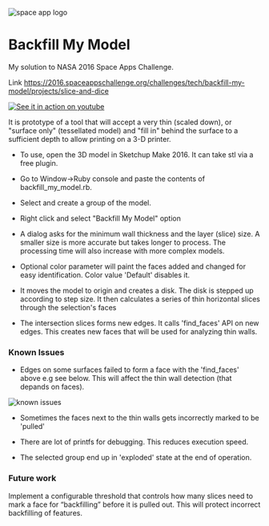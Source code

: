 ![space app logo](https://2016.spaceappschallenge.org/static/assets/4375bcd4e22d6ba223d9993eac66ffa1.svg "space apps")

# Backfill My Model

My solution to NASA 2016 Space Apps Challenge. 

Link https://2016.spaceappschallenge.org/challenges/tech/backfill-my-model/projects/slice-and-dice

[![See it in action on youtube](http://img.youtube.com/vi/ECU3__ve1Do/0.jpg)](https://youtu.be/ECU3__ve1Do)

It is prototype of a tool that will accept a very thin (scaled down), or "surface only" (tessellated model) and "fill in" behind the surface to a sufficient depth to allow printing on a 3-D printer.

- To use, open the 3D model in Sketchup Make 2016. It can take stl via a free plugin.

- Go to Window->Ruby console and paste the contents of backfill_my_model.rb. 

- Select and create a group of the model.

- Right click and select "Backfill My Model" option

- A dialog asks for the minimum wall thickness and the layer (slice) size. A smaller size is more accurate but takes longer to process. The processing time will also increase with more complex models.

- Optional color parameter will paint the faces added and changed for easy identification. Color value 'Default' disables it.

- It moves the model to origin and creates a disk. The disk is stepped up according to step size. It then calculates a series of thin horizontal slices through the selection's faces

- The intersection slices forms new edges. It calls 'find_faces' API on new edges. This creates new faces that will be used for analyzing thin walls.

### Known Issues

- Edges on some surfaces failed to form a face with the 'find_faces' above e.g see below. This will affect the thin wall detection (that depands on faces).

![known issues](https://i.imgsafe.org/83db15f.png "known issues")

- Sometimes the faces next to the thin walls gets incorrectly marked to be 'pulled'

- There are lot of printfs for debugging. This reduces execution speed.

- The selected group end up in 'exploded' state at the end of operation.

### Future work
Implement a configurable threshold that controls how many slices need to mark a face for “backfilling” before it is pulled out. This will protect incorrect backfilling of features.
